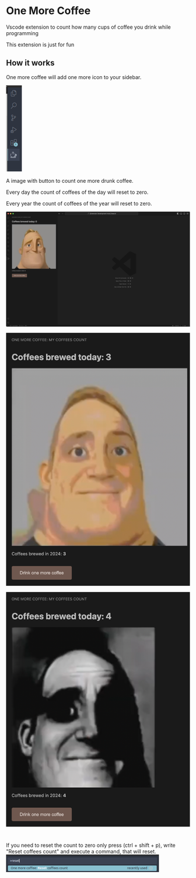 # One More Coffee

Vscode extension to count how many cups of coffee you drink while programming

This extension is just for fun

## How it works

One more coffee will add one more icon to your sidebar.

![Image of icon that extension add in the side bar](/media/images/presentation/sidebar.png "One More Coffee icon")

A image with button to count one more drunk coffee. 

Every day the count of coffees of the day will reset to zero.

Every year the count of coffees of the year will reset to zero.

![Image of icon that extension add in the side bar](/media/images/presentation/full-view.png "Full view")

![A image of a coffee with button to count drunk coffee](/media/images/presentation/simple-view.png "Simple view")

![A image of a coffee with button to count drunk coffee](/media/images/presentation/other-view.png "Other view")

#
If you need to reset the count to zero only press (ctrl + shift + p), write "Reset coffees count" and execute a command, that will reset.
![A image of a how command you will execute to reset a count](/media/images/presentation/command-reset.png "Command example")
